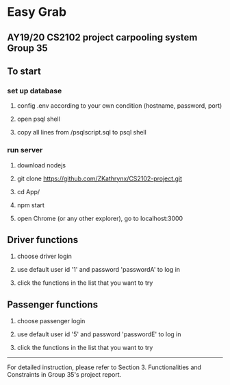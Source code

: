 # Easy Grab

## AY19/20 CS2102 project carpooling system Group 35
 
 
 
## To start

### set up database
1. config .env according to your own condition (hostname, password, port)

2. open psql shell

3. copy all lines from /psqlscript.sql to psql shell

### run server
1. download nodejs

2. git clone https://github.com/ZKathrynx/CS2102-project.git

3. cd App/

4. npm start

5. open Chrome (or any other explorer), go to localhost:3000


## Driver functions
1. choose driver login

2. use default user id '1' and password 'passwordA' to log in

3. click the functions in the list that you want to try

## Passenger functions
1. choose passenger login

2. use default user id '5' and password 'passwordE' to log in

3. click the functions in the list that you want to try
 
 
****
For detailed instruction, please refer to Section 3. Functionalities and Constraints in Group 35's project report.
